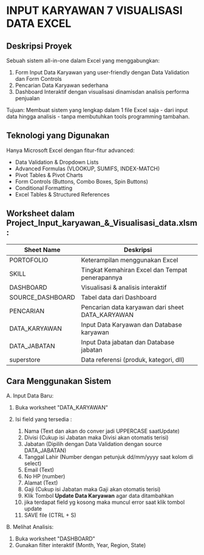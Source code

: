 # INPUT KARYAWAN 7 VISUALISASI DATA EXCEL 

## Deskripsi Proyek
Sebuah sistem all-in-one dalam Excel yang menggabungkan:
1. Form Input Data Karyawan yang user-friendly dengan Data Validation dan Form Controls
2. Pencarian Data Karyawan sederhana
3. Dashboard Interaktif dengan visualisasi dinamisdan analisis performa penjualan 

Tujuan: Membuat sistem yang lengkap dalam 1 file Excel saja - dari input data hingga analisis - tanpa membutuhkan tools programming tambahan.

## Teknologi yang Digunakan
Hanya Microsoft Excel dengan fitur-fitur advanced:
- Data Validation & Dropdown Lists
- Advanced Formulas (VLOOKUP, SUMIFS, INDEX-MATCH)
- Pivot Tables & Pivot Charts
- Form Controls (Buttons, Combo Boxes, Spin Buttons)
- Conditional Formatting
- Excel Tables & Structured References

## Worksheet dalam Project_Input_karyawan_&_Visualisasi_data.xlsm:
| Sheet Name | Deskripsi |
|------------|--------|
| PORTOFOLIO | Keterampilan menggunakan Excel |
| SKILL | Tingkat Kemahiran Excel dan Tempat penerapannya |
| DASHBOARD |	Visualisasi & analisis interaktif |
| SOURCE_DASHBOARD | Tabel data dari Dashboard |
| PENCARIAN | Pencarian data  karyawan dari sheet DATA_KARYAWAN |
| DATA_KARYAWAN | Input Data Karyawan dan Database karyawan |
| DATA_JABATAN | Input Data jabatan dan Database jabatan |
| superstore | Data referensi (produk, kategori, dll) |

## Cara Menggunakan Sistem 
A. Input Data Baru:
  1. Buka worksheet "DATA_KARYAWAN"
  2. Isi field yang tersedia :
   
      1) Nama (Text dan akan do conver jadi UPPERCASE saatUpdate)
      2) Divisi (Cukup isi Jabatan maka Divisi akan otomatis terisi)
      3) Jabatan (Dipilih dengan Data Validation dengan source DATA_JABATAN)
      4) Tanggal Lahir (Number dengan petunjuk dd/mm/yyyy saat kolom di select)
      5) Email (Text)
      6) No HP (number)
      7) Alamat (Text)
      9) Gaji (Cukup isi Jabatan maka Gaji akan otomatis terisi)
      10) Klik Tombol **Update Data Karyawan** agar data ditambahkan
      11) jika terdapat field yg kosong maka muncul error saat klik tombol update
      13) SAVE file (CTRL + S)

B. Melihat Analisis:
  1. Buka worksheet "DASHBOARD"
  2. Gunakan filter interaktif (Month, Year, Region, State)

